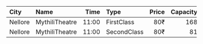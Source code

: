 | City    | Name           |  Time | Type        | Price | Capacity | Booked |
| :------ | :------------- | ----: | :---------- | ----: | -------: | -----: |
| Nellore | MythiliTheatre | 11:00 | FirstClass  |   80₹ |      168 |    156 |
| Nellore | MythiliTheatre | 11:00 | SecondClass |   80₹ |       81 |     81 |